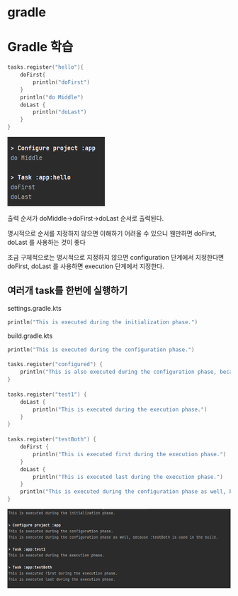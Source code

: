 # gradle

# Gradle 학습

``` kotlin
tasks.register("hello"){
    doFirst{
        println("doFirst")
    }
    println("do Middle")
    doLast {
        println("doLast")
    }
}
```
![initial](single/resource/hellotask.PNG)

출력 순서가 doMiddle->doFirst->doLast 순서로 출력된다.

명시적으로 순서를 지정하지 않으면 이해하기 어려울 수 있으니
웬만하면 doFirst, doLast 를 사용하는 것이 좋다

조금 구체적으로는 명시적으로 지정하지 않으면 configuration 단계에서
지정한다면 doFirst, doLast 를 사용하면 execution 단계에서 지정한다.

## 여러개 task를 한번에 실행하기

settings.gradle.kts
```kotlin
println("This is executed during the initialization phase.")
```
build.gradle.kts
``` kotlin
println("This is executed during the configuration phase.")

tasks.register("configured") {
    println("This is also executed during the configuration phase, because :configured is used in the build.")
}

tasks.register("test1") {
    doLast {
        println("This is executed during the execution phase.")
    }
}

tasks.register("testBoth") {
    doFirst {
        println("This is executed first during the execution phase.")
    }
    doLast {
        println("This is executed last during the execution phase.")
    }
    println("This is executed during the configuration phase as well, because :testBoth is used in the build.")
}
```
![tasks](single/resource/tasks.PNG)
